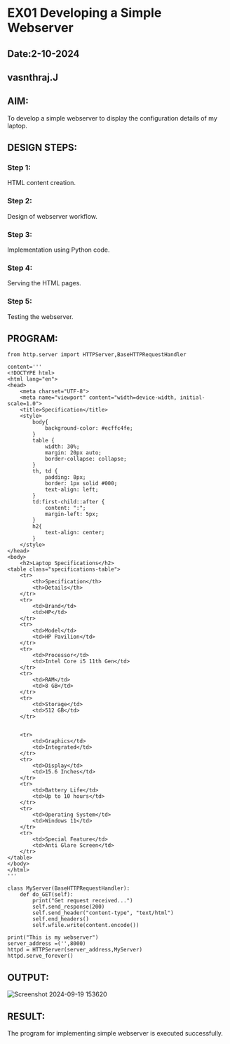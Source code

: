 # EX01 Developing a Simple Webserver
## Date:2-10-2024
## vasnthraj.J

## AIM:
To develop a simple webserver to display the configuration details of my laptop.

## DESIGN STEPS:
### Step 1: 
HTML content creation.

### Step 2:
Design of webserver workflow.

### Step 3:
Implementation using Python code.

### Step 4:
Serving the HTML pages.

### Step 5:
Testing the webserver.

## PROGRAM:
```
from http.server import HTTPServer,BaseHTTPRequestHandler

content='''
<!DOCTYPE html>
<html lang="en">
<head>
    <meta charset="UTF-8">
    <meta name="viewport" content="width=device-width, initial-scale=1.0">
    <title>Specification</title>
    <style>
        body{
            background-color: #ecffc4fe;
        }
        table {
            width: 30%;
            margin: 20px auto;
            border-collapse: collapse;
        }
        th, td {
            padding: 8px;
            border: 1px solid #000;
            text-align: left;
        }
        td:first-child::after {
            content: ":";
            margin-left: 5px;
        }
        h2{
            text-align: center;
        }
    </style>
</head>
<body>
    <h2>Laptop Specifications</h2>
<table class="specifications-table">
    <tr>
        <th>Specification</th>
        <th>Details</th>
    </tr>
    <tr>
        <td>Brand</td>
        <td>HP</td>
    </tr>
    <tr>
        <td>Model</td>
        <td>HP Pavilion</td>
    </tr>
    <tr>
        <td>Processor</td>
        <td>Intel Core i5 11th Gen</td>
    </tr>
    <tr>
        <td>RAM</td>
        <td>8 GB</td>
    </tr>
    <tr>
        <td>Storage</td>
        <td>512 GB</td>
    </tr>

    
    <tr>
        <td>Graphics</td>
        <td>Integrated</td>
    </tr>
    <tr>
        <td>Display</td>
        <td>15.6 Inches</td>
    </tr>
    <tr>
        <td>Battery Life</td>
        <td>Up to 10 hours</td>
    </tr>
    <tr>
        <td>Operating System</td>
        <td>Windows 11</td>
    </tr>
    <tr>
        <td>Special Feature</td>
        <td>Anti Glare Screen</td>
    </tr>
</table>
</body>
</html>
'''

class MyServer(BaseHTTPRequestHandler):
    def do_GET(self):
        print("Get request received...")
        self.send_response(200) 
        self.send_header("content-type", "text/html")       
        self.end_headers()
        self.wfile.write(content.encode())

print("This is my webserver") 
server_address =('',8000)
httpd = HTTPServer(server_address,MyServer)
httpd.serve_forever()
```
## OUTPUT:
![Screenshot 2024-09-19 153620](https://github.com/user-attachments/assets/8f64e4a1-2249-4e7d-89b7-70988d2ac4a8)


## RESULT:
The program for implementing simple webserver is executed successfully.
